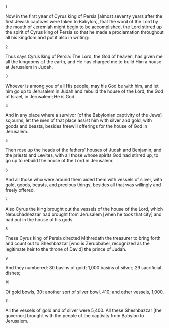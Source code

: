<sup>1</sup> 

Now in the first year of Cyrus king of Persia [almost seventy years after the first Jewish captives were taken to Babylon], that the word of the Lord by the mouth of Jeremiah might begin to be accomplished, the Lord stirred up the spirit of Cyrus king of Persia so that he made a proclamation throughout all his kingdom and put it also in writing: 

<sup>2</sup> 

Thus says Cyrus king of Persia: The Lord, the God of heaven, has given me all the kingdoms of the earth, and He has charged me to build Him a house at Jerusalem in Judah. 

<sup>3</sup> 

Whoever is among you of all His people, may his God be with him, and let him go up to Jerusalem in Judah and rebuild the house of the Lord, the God of Israel, in Jerusalem; He is God. 

<sup>4</sup> 

And in any place where a survivor [of the Babylonian captivity of the Jews] sojourns, let the men of that place assist him with silver and gold, with goods and beasts, besides freewill offerings for the house of God in Jerusalem. 

<sup>5</sup> 

Then rose up the heads of the fathers' houses of Judah and Benjamin, and the priests and Levites, with all those whose spirits God had stirred up, to go up to rebuild the house of the Lord in Jerusalem. 

<sup>6</sup> 

And all those who were around them aided them with vessels of silver, with gold, goods, beasts, and precious things, besides all that was willingly and freely offered. 

<sup>7</sup> 

Also Cyrus the king brought out the vessels of the house of the Lord, which Nebuchadnezzar had brought from Jerusalem [when he took that city] and had put in the house of his gods. 

<sup>8</sup> 

These Cyrus king of Persia directed Mithredath the treasurer to bring forth and count out to Sheshbazzar [who is Zerubbabel, recognized as the legitimate heir to the throne of David] the prince of Judah. 

<sup>9</sup> 

And they numbered: 30 basins of gold; 1,000 basins of silver; 29 sacrificial dishes; 

<sup>10</sup> 

Of gold bowls, 30; another sort of silver bowl, 410; and other vessels, 1,000. 

<sup>11</sup> 

All the vessels of gold and of silver were 5,400. All these Sheshbazzar [the governor] brought with the people of the captivity from Babylon to Jerusalem.